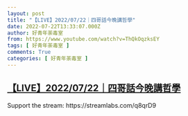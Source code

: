 ```yaml
---
layout: post
title: "【LIVE】2022/07/22｜四哥話今晚講哲學"
date: 2022-07-22T13:33:07.000Z
author: 好青年荼毒室
from: https://www.youtube.com/watch?v=ThQkOqzksEY
tags: [ 好青年荼毒室 ]
comments: True
categories: [ 好青年荼毒室 ]
---
```

<!--1658496787000-->
[【LIVE】2022/07/22｜四哥話今晚講哲學](https://www.youtube.com/watch?v=ThQkOqzksEY)
------

<div>
Support the stream: https://streamlabs.com/q8qrD9
</div>
